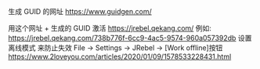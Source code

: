 生成 GUID 的网址
https://www.guidgen.com/

用这个网址 + 生成的 GUID 激活
https://jrebel.qekang.com/
例如:
https://jrebel.qekang.com/738b776f-6cc9-4ac5-9574-960a057392db
设置离线模式 来防止失效
File -> Settings -> JRebel -> [Work offline]按钮
https://www.2loveyou.com/articles/2020/01/09/1578533228431.html
